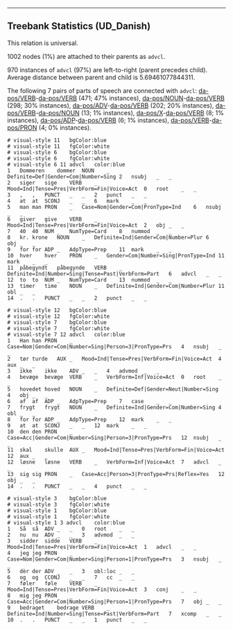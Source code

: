 

--------------------------------------------------------------------------------

## Treebank Statistics (UD_Danish)

This relation is universal.

1002 nodes (1%) are attached to their parents as `advcl`.

970 instances of `advcl` (97%) are left-to-right (parent precedes child).
Average distance between parent and child is 5.69461077844311.

The following 7 pairs of parts of speech are connected with `advcl`: [da-pos/VERB]()-[da-pos/VERB]() (471; 47% instances), [da-pos/NOUN]()-[da-pos/VERB]() (298; 30% instances), [da-pos/ADV]()-[da-pos/VERB]() (202; 20% instances), [da-pos/VERB]()-[da-pos/NOUN]() (13; 1% instances), [da-pos/X]()-[da-pos/VERB]() (8; 1% instances), [da-pos/ADP]()-[da-pos/VERB]() (6; 1% instances), [da-pos/VERB]()-[da-pos/PRON]() (4; 0% instances).


~~~ conllu
# visual-style 11	bgColor:blue
# visual-style 11	fgColor:white
# visual-style 6	bgColor:blue
# visual-style 6	fgColor:white
# visual-style 6 11 advcl	color:blue
1	Dommeren	dommer	NOUN	_	Definite=Def|Gender=Com|Number=Sing	2	nsubj	_	_
2	siger	sige	VERB	_	Mood=Ind|Tense=Pres|VerbForm=Fin|Voice=Act	0	root	_	_
3	,	,	PUNCT	_	_	2	punct	_	_
4	at	at	SCONJ	_	_	6	mark	_	_
5	man	man	PRON	_	Case=Nom|Gender=Com|PronType=Ind	6	nsubj	_	_
6	giver	give	VERB	_	Mood=Ind|Tense=Pres|VerbForm=Fin|Voice=Act	2	obj	_	_
7	40	40	NUM	_	NumType=Card	8	nummod	_	_
8	kr.	krone	NOUN	_	Definite=Ind|Gender=Com|Number=Plur	6	obj	_	_
9	for	for	ADP	_	AdpType=Prep	11	mark	_	_
10	hver	hver	PRON	_	Gender=Com|Number=Sing|PronType=Ind	11	mark	_	_
11	påbegyndt	påbegynde	VERB	_	Definite=Ind|Number=Sing|Tense=Past|VerbForm=Part	6	advcl	_	_
12	to	to	NUM	_	NumType=Card	13	nummod	_	_
13	timer	time	NOUN	_	Definite=Ind|Gender=Com|Number=Plur	11	obl	_	_
14	.	.	PUNCT	_	_	2	punct	_	_

~~~


~~~ conllu
# visual-style 12	bgColor:blue
# visual-style 12	fgColor:white
# visual-style 7	bgColor:blue
# visual-style 7	fgColor:white
# visual-style 7 12 advcl	color:blue
1	Han	han	PRON	_	Case=Nom|Gender=Com|Number=Sing|Person=3|PronType=Prs	4	nsubj	_	_
2	tør	turde	AUX	_	Mood=Ind|Tense=Pres|VerbForm=Fin|Voice=Act	4	aux	_	_
3	ikke	ikke	ADV	_	_	4	advmod	_	_
4	bevæge	bevæge	VERB	_	VerbForm=Inf|Voice=Act	0	root	_	_
5	hovedet	hoved	NOUN	_	Definite=Def|Gender=Neut|Number=Sing	4	obj	_	_
6	af	af	ADP	_	AdpType=Prep	7	case	_	_
7	frygt	frygt	NOUN	_	Definite=Ind|Gender=Com|Number=Sing	4	obl	_	_
8	for	for	ADP	_	AdpType=Prep	12	mark	_	_
9	at	at	SCONJ	_	_	12	mark	_	_
10	den	den	PRON	_	Case=Acc|Gender=Com|Number=Sing|Person=3|PronType=Prs	12	nsubj	_	_
11	skal	skulle	AUX	_	Mood=Ind|Tense=Pres|VerbForm=Fin|Voice=Act	12	aux	_	_
12	løsne	løsne	VERB	_	VerbForm=Inf|Voice=Act	7	advcl	_	_
13	sig	sig	PRON	_	Case=Acc|Person=3|PronType=Prs|Reflex=Yes	12	obj	_	_
14	.	.	PUNCT	_	_	4	punct	_	_

~~~


~~~ conllu
# visual-style 3	bgColor:blue
# visual-style 3	fgColor:white
# visual-style 1	bgColor:blue
# visual-style 1	fgColor:white
# visual-style 1 3 advcl	color:blue
1	Så	så	ADV	_	_	0	root	_	_
2	nu	nu	ADV	_	_	3	advmod	_	_
3	sidder	sidde	VERB	_	Mood=Ind|Tense=Pres|VerbForm=Fin|Voice=Act	1	advcl	_	_
4	jeg	jeg	PRON	_	Case=Nom|Gender=Com|Number=Sing|Person=1|PronType=Prs	3	nsubj	_	_
5	dèr	der	ADV	_	_	3	obl:loc	_	_
6	og	og	CCONJ	_	_	7	cc	_	_
7	føler	føle	VERB	_	Mood=Ind|Tense=Pres|VerbForm=Fin|Voice=Act	3	conj	_	_
8	mig	jeg	PRON	_	Case=Acc|Gender=Com|Number=Sing|Person=1|PronType=Prs	7	obj	_	_
9	bedraget	bedrage	VERB	_	Definite=Ind|Number=Sing|Tense=Past|VerbForm=Part	7	xcomp	_	_
10	.	.	PUNCT	_	_	1	punct	_	_

~~~


